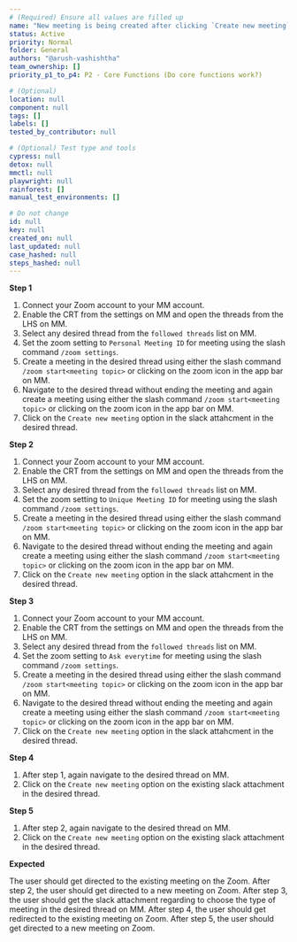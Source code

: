```yaml
---
# (Required) Ensure all values are filled up
name: "New meeting is being created after clicking `Create new meeting` in the threads view. "
status: Active
priority: Normal
folder: General
authors: "@arush-vashishtha"
team_ownership: []
priority_p1_to_p4: P2 - Core Functions (Do core functions work?)

# (Optional)
location: null
component: null
tags: []
labels: []
tested_by_contributor: null

# (Optional) Test type and tools
cypress: null
detox: null
mmctl: null
playwright: null
rainforest: []
manual_test_environments: []

# Do not change
id: null
key: null
created_on: null
last_updated: null
case_hashed: null
steps_hashed: null
---
```


**Step 1**

1. Connect your Zoom account to your MM account.
2. Enable the CRT from the settings on MM and open the threads from the LHS on MM.
3. Select any desired thread from the `followed threads` list on MM.
4. Set the zoom setting to `Personal Meeting ID` for meeting using the slash command `/zoom settings`.
5. Create a meeting in the desired thread using either the slash command `/zoom start<meeting topic>` or clicking on the zoom icon in the app bar on MM.
6. Navigate to the desired thread without ending the meeting and again create a meeting using either the slash command `/zoom start<meeting topic>` or clicking on the zoom icon in the app bar on MM.
7. Click on the `Create new meeting` option in the slack attahcment in the desired thread.

**Step 2**

1. Connect your Zoom account to your MM account.
2. Enable the CRT from the settings on MM and open the threads from the LHS on MM.
3. Select any desired thread from the `followed threads` list on MM.
4. Set the zoom setting to `Unique Meeting ID` for meeting using the slash command `/zoom settings`.
5. Create a meeting in the desired thread using either the slash command `/zoom start<meeting topic>` or clicking on the zoom icon in the app bar on MM.
6. Navigate to the desired thread without ending the meeting and again create a meeting using either the slash command `/zoom start<meeting topic>` or clicking on the zoom icon in the app bar on MM.
7. Click on the `Create new meeting` option in the slack attahcment in the desired thread.

**Step 3**

1. Connect your Zoom account to your MM account.
2. Enable the CRT from the settings on MM and open the threads from the LHS on MM.
3. Select any desired thread from the `followed threads` list on MM.
4. Set the zoom setting to `Ask everytime` for meeting using the slash command `/zoom settings`.
5. Create a meeting in the desired thread using either the slash command `/zoom start<meeting topic>` or clicking on the zoom icon in the app bar on MM.
6. Navigate to the desired thread without ending the meeting and again create a meeting using either the slash command `/zoom start<meeting topic>` or clicking on the zoom icon in the app bar on MM.
7. Click on the `Create new meeting` option in the slack attahcment in the desired thread.

**Step 4**

1. After step 1, again navigate to the desired thread on MM.
2. Click on the `Create new meeting` option on the existing slack attachment in the desired thread.

**Step 5**

1. After step 2, again navigate to the desired thread on MM.
2. Click on the `Create new meeting` option on the existing slack attachment in the desired thread.

**Expected**

The user should get directed to the existing meeting on the Zoom.
After step 2, the user should get directed to a new meeting on Zoom.
After step 3, the user should get the slack attachment regarding to choose the type of meeting in the desired thread on MM.
After step 4, the user should get redirected to the existing meeting on Zoom.
After step 5, the user should get directed to a new meeting on Zoom.